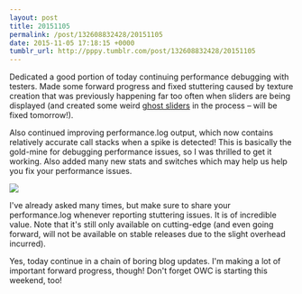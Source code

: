 ```yaml
---
layout: post
title: 20151105
permalink: /post/132608832428/20151105
date: 2015-11-05 17:18:15 +0000
tumblr_url: http://pppy.tumblr.com/post/132608832428/20151105
---
```

Dedicated a good portion of today continuing performance debugging with testers. Made some forward progress and fixed stuttering caused by texture creation that was previously happening far too often when sliders are being displayed (and created some weird [ghost sliders](http://puu.sh/laqYR/20f1ebbb7f.jpg) in the process – will be fixed tomorrow!).

Also continued improving performance.log output, which now contains relatively accurate call stacks when a spike is detected! This is basically the gold-mine for debugging performance issues, so I was thrilled to get it working. Also added many new stats and switches which may help us help you fix your performance issues.

![](http://puu.sh/laqMe/9c5a800e43.png)

I've already asked many times, but make sure to share your performance.log whenever reporting stuttering issues. It is of incredible value. Note that it's still only available on cutting-edge (and even going forward, will not be available on stable releases due to the slight overhead incurred).

Yes, today continue in a chain of boring blog updates. I'm making a lot of important forward progress, though! Don't forget OWC is starting this weekend, too!